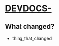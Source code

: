 # [DEVDOCS-](https://bigcommercecloud.atlassian.net/browse/DEVDOCS-)

## What changed?
* thing_that_changed
